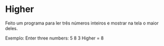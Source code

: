 # Higher
 
Feito um programa para ler três números inteiros e mostrar na tela o maior deles.

Exemplo:
Enter three numbers:
5
8
3
Higher = 8
